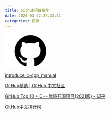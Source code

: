 ```yaml
---
title: Github项目推荐
date: 2024-03-22 22:33:11
categories: 资源
---
```


<img src="../images/github.jpg" style="zoom: 20%;" />

[introduce_c-cpp_manual](https://github.com/0voice/introduce_c-cpp_manual)

[GitHub精选 | GitHub 中文社区](https://www.github-zh.com/awesome)

[GitHub Top 10 + C++优质开源项目(2021版) - 知乎](https://zhuanlan.zhihu.com/p/421881435)

[GitHub中文排行榜](https://github.com/GrowingGit/GitHub-Chinese-Top-Charts)

<!-- more -->

